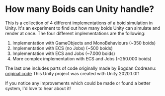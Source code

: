 # How many Boids can Unity handle?
This is a collection of 4 different implementations of a boid simulation in Unity.
It's an experiment to find out how many boids Unity can simulate and render at once.
The four different implementations are the following:

1. Implementation with GameObjects and MonoBehaviours (~350 boids)
2. Implementation with ECS (no Jobs) (~500 boids)
3. Implementation with ECS and Jobs (~7.000 boids)
4. More complex implementation with ECS and Jobs (~250.000 boids)

The last one includes parts of code originally made by Bogdan Codreanu: [original code](https://github.com/BogdanCodreanu/ECS-Boids-Murmuration_Unity_2019.1)
This Unity project was created with Unity 2020.1.0f1

If you notice any improvements which could be made or found a better system, I'd love to hear about it!

